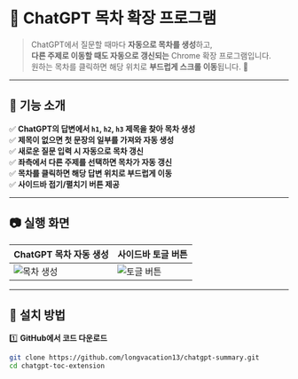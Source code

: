 # 🚀 ChatGPT 목차 확장 프로그램

> ChatGPT에서 질문할 때마다 **자동으로 목차를 생성**하고,  
> **다른 주제로 이동할 때도 자동으로 갱신되는** Chrome 확장 프로그램입니다.  
> 원하는 목차를 클릭하면 해당 위치로 **부드럽게 스크롤 이동**됩니다. 🎯

---

## 📌 기능 소개

✅ **ChatGPT의 답변에서 `h1`, `h2`, `h3` 제목을 찾아 목차 생성**  
✅ **제목이 없으면 첫 문장의 일부를 가져와 자동 생성**  
✅ **새로운 질문 입력 시 자동으로 목차 갱신**  
✅ **좌측에서 다른 주제를 선택하면 목차가 자동 갱신**  
✅ **목차를 클릭하면 해당 답변 위치로 부드럽게 이동**  
✅ **사이드바 접기/펼치기 버튼 제공**

---

## 📷 실행 화면

| ChatGPT 목차 자동 생성 | 사이드바 토글 버튼 |
|--------------------|------------------|
| ![목차 생성](https://via.placeholder.com/600x300?text=목차+자동+생성) | ![토글 버튼](https://via.placeholder.com/600x300?text=사이드바+토글) |

---

## 🔧 설치 방법

1️⃣ **GitHub에서 코드 다운로드**
```bash
git clone https://github.com/longvacation13/chatgpt-summary.git
cd chatgpt-toc-extension
